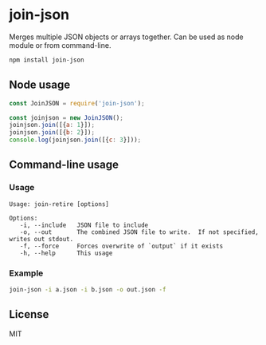 # join-json

Merges multiple JSON objects or arrays together.  Can be used as node module or from command-line.

```bash
npm install join-json
```
## Node usage

```javascript
const JoinJSON = require('join-json');

const joinjson = new JoinJSON();
joinjson.join([{a: 1}]);
joinjson.join([{b: 2}]);
console.log(joinjson.join([{c: 3}]));
```
## Command-line usage

### Usage
```
Usage: join-retire [options]

Options:
   -i, --include   JSON file to include
   -o, --out       The combined JSON file to write.  If not specified, writes out stdout.
   -f, --force     Forces overwrite of `output` if it exists
   -h, --help      This usage
```

### Example

```bash
join-json -i a.json -i b.json -o out.json -f
```

## License

MIT

